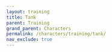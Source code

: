 ```yaml
---
layout: training
title: Tank
parent: Training
grand_parent: Characters
permalink: /characters/training/tank/
nav_exclude: true
---
```

